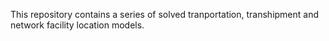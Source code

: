 This repository contains a series of solved tranportation, transhipment and network facility location models.
